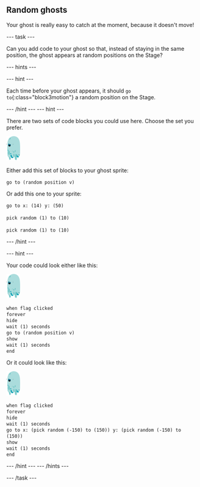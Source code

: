 ## Random ghosts

Your ghost is really easy to catch at the moment, because it doesn't move!

--- task ---

Can you add code to your ghost so that, instead of staying in the same position, the ghost appears at random positions on the Stage?

--- hints ---

--- hint ---

Each time before your ghost appears, it should `go to`{:class="block3motion"} a random position on the Stage.

--- /hint ---
--- hint ---

There are two sets of code blocks you could use here. Choose the set you prefer.

![ghost-sprite](images/ghost-sprite.png)

Either add this set of blocks to your ghost sprite:

```blocks3
go to (random position v)
```

Or add this one to your sprite:

```blocks3
go to x: (14) y: (50)

pick random (1) to (10)

pick random (1) to (10)
```

--- /hint ---

--- hint ---

Your code could look either like this:

![ghost-sprite](images/ghost-sprite.png)

```blocks3
when flag clicked
forever
hide
wait (1) seconds
go to (random position v)
show
wait (1) seconds
end
```

Or it could look like this:

![ghost-sprite](images/ghost-sprite.png)

```blocks3
when flag clicked
forever
hide
wait (1) seconds
go to x: (pick random (-150) to (150)) y: (pick random (-150) to (150))
show
wait (1) seconds
end
```

--- /hint ---
--- /hints ---

--- /task ---

